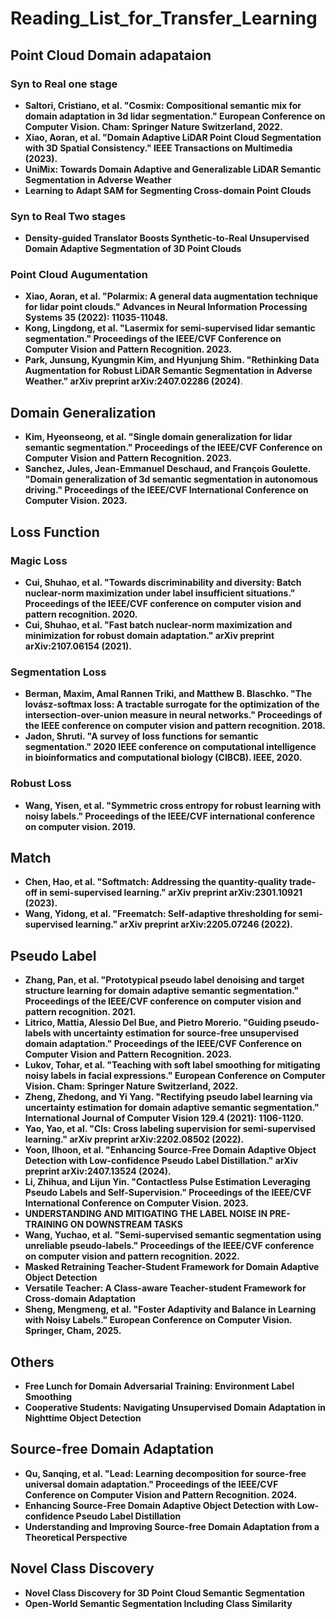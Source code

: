 # Reading_List_for_Transfer_Learning

## Point Cloud Domain adapataion

### Syn to Real one stage
* **Saltori, Cristiano, et al. "Cosmix: Compositional semantic mix for domain adaptation in 3d lidar segmentation." European Conference on Computer Vision. Cham: Springer Nature Switzerland, 2022.**
* **Xiao, Aoran, et al. "Domain Adaptive LiDAR Point Cloud Segmentation with 3D Spatial Consistency." IEEE Transactions on Multimedia (2023).**
* **UniMix: Towards Domain Adaptive and Generalizable LiDAR Semantic Segmentation in Adverse Weather**
* **Learning to Adapt SAM for Segmenting Cross-domain Point Clouds**

### Syn to Real Two stages
* **Density-guided Translator Boosts Synthetic-to-Real Unsupervised Domain Adaptive Segmentation of 3D Point Clouds**

### Point Cloud Augumentation
* **Xiao, Aoran, et al. "Polarmix: A general data augmentation technique for lidar point clouds." Advances in Neural Information Processing Systems 35 (2022): 11035-11048.**
* **Kong, Lingdong, et al. "Lasermix for semi-supervised lidar semantic segmentation." Proceedings of the IEEE/CVF Conference on Computer Vision and Pattern Recognition. 2023.**
* **Park, Junsung, Kyungmin Kim, and Hyunjung Shim. "Rethinking Data Augmentation for Robust LiDAR Semantic Segmentation in Adverse Weather." arXiv preprint arXiv:2407.02286 (2024)**.

## Domain Generalization
* **Kim, Hyeonseong, et al. "Single domain generalization for lidar semantic segmentation." Proceedings of the IEEE/CVF Conference on Computer Vision and Pattern Recognition. 2023.**
* **Sanchez, Jules, Jean-Emmanuel Deschaud, and François Goulette. "Domain generalization of 3d semantic segmentation in autonomous driving." Proceedings of the IEEE/CVF International Conference on Computer Vision. 2023.**


## Loss Function

### Magic Loss
* **Cui, Shuhao, et al. "Towards discriminability and diversity: Batch nuclear-norm maximization under label insufficient situations." Proceedings of the IEEE/CVF conference on computer vision and pattern recognition. 2020.**
* **Cui, Shuhao, et al. "Fast batch nuclear-norm maximization and minimization for robust domain adaptation." arXiv preprint arXiv:2107.06154 (2021).**

### Segmentation Loss
* **Berman, Maxim, Amal Rannen Triki, and Matthew B. Blaschko. "The lovász-softmax loss: A tractable surrogate for the optimization of the intersection-over-union measure in neural networks." Proceedings of the IEEE conference on computer vision and pattern recognition. 2018.**
* **Jadon, Shruti. "A survey of loss functions for semantic segmentation." 2020 IEEE conference on computational intelligence in bioinformatics and computational biology (CIBCB). IEEE, 2020.**

### Robust Loss
* **Wang, Yisen, et al. "Symmetric cross entropy for robust learning with noisy labels." Proceedings of the IEEE/CVF international conference on computer vision. 2019.**


## Match
* **Chen, Hao, et al. "Softmatch: Addressing the quantity-quality trade-off in semi-supervised learning." arXiv preprint arXiv:2301.10921 (2023).**
* **Wang, Yidong, et al. "Freematch: Self-adaptive thresholding for semi-supervised learning." arXiv preprint arXiv:2205.07246 (2022).**


## Pseudo Label
* **Zhang, Pan, et al. "Prototypical pseudo label denoising and target structure learning for domain adaptive semantic segmentation." Proceedings of the IEEE/CVF conference on computer vision and pattern recognition. 2021.**
* **Litrico, Mattia, Alessio Del Bue, and Pietro Morerio. "Guiding pseudo-labels with uncertainty estimation for source-free unsupervised domain adaptation." Proceedings of the IEEE/CVF Conference on Computer Vision and Pattern Recognition. 2023.**
* **Lukov, Tohar, et al. "Teaching with soft label smoothing for mitigating noisy labels in facial expressions." European Conference on Computer Vision. Cham: Springer Nature Switzerland, 2022.**
* **Zheng, Zhedong, and Yi Yang. "Rectifying pseudo label learning via uncertainty estimation for domain adaptive semantic segmentation." International Journal of Computer Vision 129.4 (2021): 1106-1120.**
* **Yao, Yao, et al. "Cls: Cross labeling supervision for semi-supervised learning." arXiv preprint arXiv:2202.08502 (2022).**
* **Yoon, Ilhoon, et al. "Enhancing Source-Free Domain Adaptive Object Detection with Low-confidence Pseudo Label Distillation." arXiv preprint arXiv:2407.13524 (2024).**
* **Li, Zhihua, and Lijun Yin. "Contactless Pulse Estimation Leveraging Pseudo Labels and Self-Supervision." Proceedings of the IEEE/CVF International Conference on Computer Vision. 2023.**
* **UNDERSTANDING AND MITIGATING THE LABEL NOISE IN PRE-TRAINING ON DOWNSTREAM TASKS**
* **Wang, Yuchao, et al. "Semi-supervised semantic segmentation using unreliable pseudo-labels." Proceedings of the IEEE/CVF conference on computer vision and pattern recognition. 2022.**
* **Masked Retraining Teacher-Student Framework for Domain Adaptive Object Detection**
* **Versatile Teacher: A Class-aware Teacher-student Framework for Cross-domain Adaptation**
* **Sheng, Mengmeng, et al. "Foster Adaptivity and Balance in Learning with Noisy Labels." European Conference on Computer Vision. Springer, Cham, 2025.**


## Others
* **Free Lunch for Domain Adversarial Training: Environment Label Smoothing**
* **Cooperative Students: Navigating Unsupervised Domain Adaptation in Nighttime Object Detection**

## Source-free Domain Adaptation

* **Qu, Sanqing, et al. "Lead: Learning decomposition for source-free universal domain adaptation." Proceedings of the IEEE/CVF Conference on Computer Vision and Pattern Recognition. 2024.**
* **Enhancing Source-Free Domain Adaptive Object Detection with Low-confidence Pseudo Label Distillation**
* **Understanding and Improving Source-free Domain Adaptation from a Theoretical Perspective**

## Novel Class Discovery
* **Novel Class Discovery for 3D Point Cloud Semantic Segmentation**
* **Open-World Semantic Segmentation Including Class Similarity**
